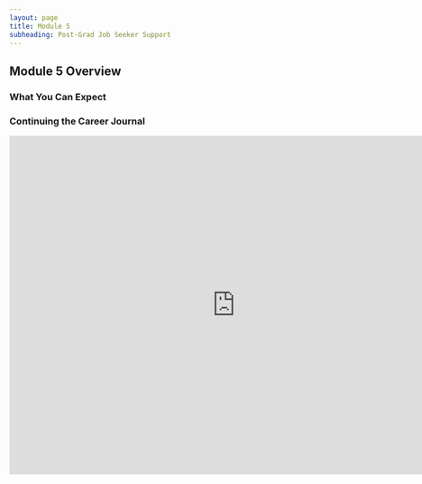 ```yaml
---
layout: page
title: Module 5
subheading: Post-Grad Job Seeker Support
---
```


## Module 5 Overview


### What You Can Expect


### Continuing the Career Journal

<iframe src="https://calendar.google.com/calendar/embed?src=casimircreative.com_1ljkgo2l95s8f2p1jpi6shq678%40group.calendar.google.com&ctz=America%2FDenver" style="border: 0" width="800" height="600" frameborder="0" scrolling="no"></iframe>

